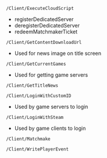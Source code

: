 `/Client/ExecuteCloudScript`
- registerDedicatedServer
- deregisterDedicatedServer
- redeemMatchmakerTicket

`/Client/GetContentDownloadUrl`
- Used for news image on title screen

`/Client/GetCurrentGames`
- Used for getting game servers

`/Client/GetTitleNews`

`/Client/LoginWithCustomID`
- Used by game servers to login

`/Client/LoginWithSteam`
- Used by game clients to login

`/Client/Matchmake`

`/Client/WritePlayerEvent`
